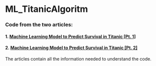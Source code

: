 # ML_TitanicAlgoritm
### Code from the two articles: 
#### 1.  [Machine Learning Model to Predict Survival in Titanic [Pt. 1]](https://medium.com/@viniciusnala/machine-learning-model-to-predict-survival-in-titanic-pt-1-b3681d1794fb)

#### 2.  [Machine Learning Model to Predict Survival in Titanic [Pt. 2]](https://medium.com/@viniciusnala/machine-learning-model-to-predict-survival-in-titanic-pt-2-d0a01c1106bd)


The articles contain all the information needed to understand the code.
